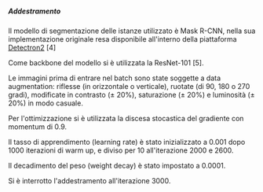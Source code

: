 ##### Addestramento
Il modello di segmentazione delle istanze utilizzato è Mask R-CNN, nella sua implementazione originale resa disponibile all'interno della piattaforma [Detectron2](https://github.com/facebookresearch/detectron2) \[4\]

Come backbone del modello si è utilizzata la ResNet-101 \[5\].

Le immagini prima di entrare nel batch sono state soggette a data augmentation: riflesse (in orizzontale o verticale), 
ruotate (di 90, 180 o 270 gradi), modificate in contrasto (± 20%), saturazione (± 20%) e luminosità (± 20%) in modo casuale.  

Per l'ottimizzazione si è utilizzata la discesa stocastica del gradiente con momentum di 0.9.
 
Il tasso di apprendimento (learning rate) è stato inizializzato a 0.001 dopo 1000 iterazioni di warm up, e diviso per 10 all'iterazione 2000 e 2600. 

Il decadimento del peso (weight decay) è stato impostato a 0.0001.

Si è interrotto l'addestramento all'iterazione 3000.